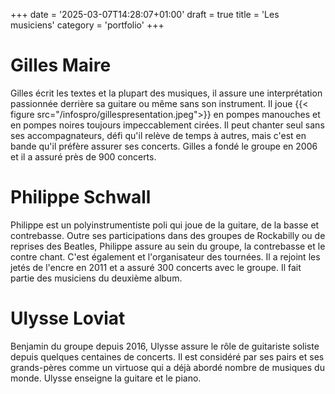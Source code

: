 +++
date = '2025-03-07T14:28:07+01:00'
draft = true
title = 'Les musiciens'
category = 'portfolio'
+++

# Gilles Maire


Gilles écrit les textes et la plupart des musiques, il assure une interprétation passionnée
derrière sa guitare ou même sans son instrument.
Il joue {{< figure src="/infospro/gillespresentation.jpeg">}}
en pompes manouches et en pompes noires toujours impeccablement cirées.
Il peut chanter seul sans ses accompagnateurs, défi qu'il relève de temps à autres,
mais c'est en bande qu'il préfère assurer ses concerts.
Gilles a fondé le groupe en 2006 et il a assuré près de 900 concerts.


#   Philippe Schwall

Philippe est un polyinstrumentiste poli qui joue de la guitare, de la basse et contrebasse.
Outre ses participations dans des groupes de Rockabilly ou de reprises des Beatles,
Philippe assure au sein du groupe, la contrebasse et le contre chant. C'est également
et l'organisateur des tournées.
Il a rejoint les jetés de l'encre en 2011 et a assuré 300 concerts avec le groupe.
Il fait partie des musiciens du deuxième album.


# Ulysse Loviat

Benjamin du groupe depuis 2016, Ulysse assure le rôle de guitariste soliste depuis
quelques centaines de concerts.
Il est considéré par ses pairs et ses grands-pères comme un virtuose qui a
déjà abordé nombre de musiques du monde. Ulysse enseigne la guitare et le piano.




